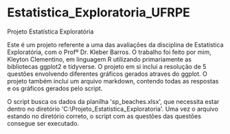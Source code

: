 # Estatistica_Exploratoria_UFRPE
Projeto Estatística Exploratória


Este é um projeto referente a uma das avaliações da disciplina de Estatística Exploratória, com o Profº Dr. Kleber Barros. O trabalho foi feito por mim, Kleyton Clementino, em linguagem R utilizando primariamente as bibliotecas ggplot2 e tidyverse. O projeto em si inclui a resolução de 5 questões envolvendo diferentes gráficos gerados atraves do ggplot. O projeto também inclui um arquivo markdown, contendo todas as respostas e os gráficos gerados pelo script.

O script busca os dados da planilha 'sp_beaches.xlsx', que necessita estar dentro no diretório 'C:\Projeto_Estatistica_Exploratoria'. Uma vez o arquivo estando no diretório correto, o script com as questões das questões consegue ser executado.
